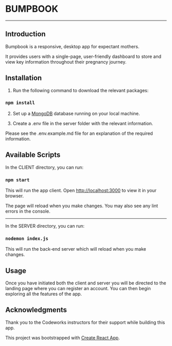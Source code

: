 # BUMPBOOK

---

## Introduction

Bumpbook is a responsive, desktop app for expectant mothers.

It provides users with a single-page, user-friendly dashboard to store and view key information throughout their pregnancy journey.

## Installation

1. Run the following command to download the relevant packages:

### `npm install`

2. Set up a [MongoDB](https://www.mongodb.com/) database running on your local machine.

3. Create a .env file in the server folder with the relevant information.

Please see the .env.example.md file for an explanation of the required information.

## Available Scripts

In the CLIENT directory, you can run:

### `npm start`

This will run the app client. Open [http://localhost:3000](http://localhost:3000) to view it in your browser.

The page will reload when you make changes. You may also see any lint errors in the console.

---

In the SERVER directory, you can run:

### `nodemon index.js`

This will run the back-end server which will reload when you make changes.

## Usage

Once you have initiated both the client and server you will be directed to the landing page where you can register an account. You can then begin exploring all the features of the app.

## Acknowledgments

Thank you to the Codeworks instructors for their support while building this app.

This project was bootstrapped with [Create React App](https://github.com/facebook/create-react-app).
